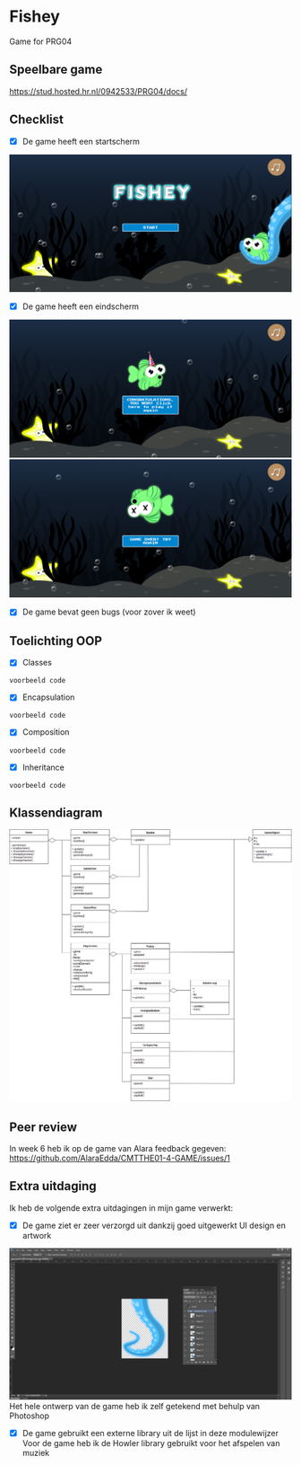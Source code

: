 # Fishey
Game for PRG04

## Speelbare game
https://stud.hosted.hr.nl/0942533/PRG04/docs/

## Checklist
- [x] De game heeft een startscherm
<img src="inleveropdracht/startscherm.png">

- [x] De game heeft een eindscherm
<img src="inleveropdracht/eindscherm2.png">
<img src="inleveropdracht/eindscherm1.png">

- [x] De game bevat geen bugs (voor zover ik weet)

## Toelichting OOP
- [x] Classes
```
voorbeeld code
```
- [x] Encapsulation
```
voorbeeld code
```
- [x] Composition
```
voorbeeld code
```
- [x] Inheritance
```
voorbeeld code
```

## Klassendiagram
<img src="inleveropdracht/klassendiagram.png">

## Peer review
In week 6 heb ik op de game van Alara feedback gegeven: https://github.com/AlaraEdda/CMTTHE01-4-GAME/issues/1

## Extra uitdaging
Ik heb de volgende extra uitdagingen in mijn game verwerkt:
- [x] De game ziet er zeer verzorgd uit dankzij goed uitgewerkt UI design en artwork
<img src="inleveropdracht/design.png">
Het hele ontwerp van de game heb ik zelf getekend met behulp van Photoshop

- [x] De game gebruikt een externe library uit de lijst in deze modulewijzer
Voor de game heb ik de Howler library gebruikt voor het afspelen van muziek
